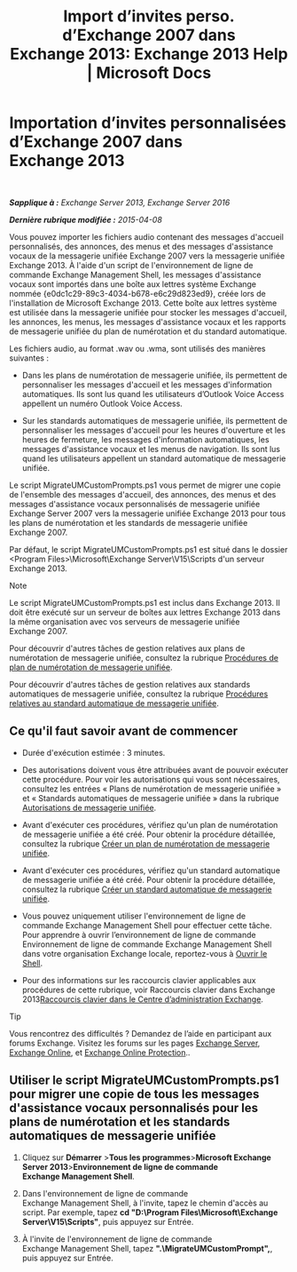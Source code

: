 ﻿---
title: 'Import d’invites perso. d’Exchange 2007 dans Exchange 2013: Exchange 2013 Help | Microsoft Docs'
TOCTitle: Importation d’invites personnalisées d’Exchange 2007 dans Exchange 2013
ms:assetid: 70c0b0bc-c0de-4e3c-8144-1fe59f86ebf4
ms:mtpsurl: https://technet.microsoft.com/fr-fr/library/Gg309147(v=EXCHG.150)
ms:contentKeyID: 54652759
ms.date: 05/23/2018
mtps_version: v=EXCHG.150
ms.translationtype: MT
---

# Importation d’invites personnalisées d’Exchange 2007 dans Exchange 2013

 

_**Sapplique à :** Exchange Server 2013, Exchange Server 2016_

_**Dernière rubrique modifiée :** 2015-04-08_

Vous pouvez importer les fichiers audio contenant des messages d'accueil personnalisés, des annonces, des menus et des messages d'assistance vocaux de la messagerie unifiée Exchange 2007 vers la messagerie unifiée Exchange 2013. À l'aide d'un script de l'environnement de ligne de commande Exchange Management Shell, les messages d'assistance vocaux sont importés dans une boîte aux lettres système Exchange nommée {e0dc1c29-89c3-4034-b678-e6c29d823ed9}, créée lors de l'installation de Microsoft Exchange 2013. Cette boîte aux lettres système est utilisée dans la messagerie unifiée pour stocker les messages d'accueil, les annonces, les menus, les messages d'assistance vocaux et les rapports de messagerie unifiée du plan de numérotation et du standard automatique.

Les fichiers audio, au format .wav ou .wma, sont utilisés des manières suivantes :

  - Dans les plans de numérotation de messagerie unifiée, ils permettent de personnaliser les messages d'accueil et les messages d'information automatiques. Ils sont lus quand les utilisateurs d’Outlook Voice Access appellent un numéro Outlook Voice Access.

  - Sur les standards automatiques de messagerie unifiée, ils permettent de personnaliser les messages d'accueil pour les heures d'ouverture et les heures de fermeture, les messages d'information automatiques, les messages d'assistance vocaux et les menus de navigation. Ils sont lus quand les utilisateurs appellent un standard automatique de messagerie unifiée.

Le script MigrateUMCustomPrompts.ps1 vous permet de migrer une copie de l'ensemble des messages d'accueil, des annonces, des menus et des messages d'assistance vocaux personnalisés de messagerie unifiée Exchange Server 2007 vers la messagerie unifiée Exchange 2013 pour tous les plans de numérotation et les standards de messagerie unifiée Exchange 2007.

Par défaut, le script MigrateUMCustomPrompts.ps1 est situé dans le dossier \<Program Files\>\\Microsoft\\Exchange Server\\V15\\Scripts d'un serveur Exchange 2013.

> [!NOTE]
> Le script MigrateUMCustomPrompts.ps1 est inclus dans Exchange 2013. Il doit être exécuté sur un serveur de boîtes aux lettres Exchange 2013 dans la même organisation avec vos serveurs de messagerie unifiée Exchange 2007.


Pour découvrir d'autres tâches de gestion relatives aux plans de numérotation de messagerie unifiée, consultez la rubrique [Procédures de plan de numérotation de messagerie unifiée](um-dial-plan-procedures-exchange-2013-help.md).

Pour découvrir d'autres tâches de gestion relatives aux standards automatiques de messagerie unifiée, consultez la rubrique [Procédures relatives au standard automatique de messagerie unifiée](um-auto-attendant-procedures-exchange-2013-help.md).

## Ce qu'il faut savoir avant de commencer

  - Durée d'exécution estimée : 3 minutes.

  - Des autorisations doivent vous être attribuées avant de pouvoir exécuter cette procédure. Pour voir les autorisations qui vous sont nécessaires, consultez les entrées « Plans de numérotation de messagerie unifiée » et « Standards automatiques de messagerie unifiée » dans la rubrique [Autorisations de messagerie unifiée](unified-messaging-permissions-exchange-2013-help.md).

  - Avant d'exécuter ces procédures, vérifiez qu'un plan de numérotation de messagerie unifiée a été créé. Pour obtenir la procédure détaillée, consultez la rubrique [Créer un plan de numérotation de messagerie unifiée](create-a-um-dial-plan-exchange-2013-help.md).

  - Avant d'exécuter ces procédures, vérifiez qu'un standard automatique de messagerie unifiée a été créé. Pour obtenir la procédure détaillée, consultez la rubrique [Créer un standard automatique de messagerie unifiée](create-a-um-auto-attendant-exchange-2013-help.md).

  - Vous pouvez uniquement utiliser l'environnement de ligne de commande Exchange Management Shell pour effectuer cette tâche. Pour apprendre à ouvrir l’environnement de ligne de commande Environnement de ligne de commande Exchange Management Shell dans votre organisation Exchange locale, reportez-vous à [Ouvrir le Shell](https://technet.microsoft.com/fr-fr/library/dd638134\(v=exchg.150\)).

  - Pour des informations sur les raccourcis clavier applicables aux procédures de cette rubrique, voir Raccourcis clavier dans Exchange 2013[Raccourcis clavier dans le Centre d’administration Exchange](keyboard-shortcuts-in-the-exchange-admin-center-exchange-online-protection-help.md).

> [!TIP]
> Vous rencontrez des difficultés ? Demandez de l’aide en participant aux forums Exchange. Visitez les forums sur les pages <a href="https://go.microsoft.com/fwlink/p/?linkid=60612">Exchange Server</a>, <a href="https://go.microsoft.com/fwlink/p/?linkid=267542">Exchange Online</a>, et <a href="https://go.microsoft.com/fwlink/p/?linkid=285351">Exchange Online Protection</a>..


## Utiliser le script MigrateUMCustomPrompts.ps1 pour migrer une copie de tous les messages d'assistance vocaux personnalisés pour les plans de numérotation et les standards automatiques de messagerie unifiée

1.  Cliquez sur **Démarrer** \>**Tous les programmes**\>**Microsoft Exchange Server 2013**\>**Environnement de ligne de commande Exchange Management Shell**.

2.  Dans l'environnement de ligne de commande Exchange Management Shell, à l'invite, tapez le chemin d'accès au script. Par exemple, tapez **cd "D:\\Program Files\\Microsoft\\Exchange Server\\V15\\Scripts"**, puis appuyez sur Entrée.

3.  À l'invite de l'environnement de ligne de commande Exchange Management Shell, tapez **".\\MigrateUMCustomPrompt",**, puis appuyez sur Entrée.

